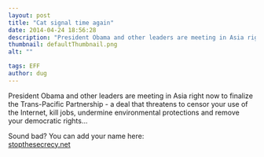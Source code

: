 ```yaml
---
layout: post
title: "Cat signal time again"
date: 2014-04-24 18:56:28
description: "President Obama and other leaders are meeting in Asia right now to finalize the Trans-Pacific Partnership - a deal that threatens to censor your use of the Internet, kill jobs, undermine environmental protections and remove your democratic rights&#8230; Sound bad?&#8230;"
thumbnail: defaultThumbnail.png
alt: ""

tags: EFF
author: dug
---
```


<p>President Obama and other leaders are meeting in Asia right now to finalize the Trans-Pacific Partnership - a deal that threatens to censor your use of the Internet, kill jobs, undermine environmental protections and remove your democratic rights...</p>

<p>Sound bad? You can add your name here:<br />
<a href="https://stopthesecrecy.net/?t=dXNlcmlkPTUyMDI5NjA3LGVtYWlsaWQ9Njc5MQ==">stopthesecrecy.net</a></p>

